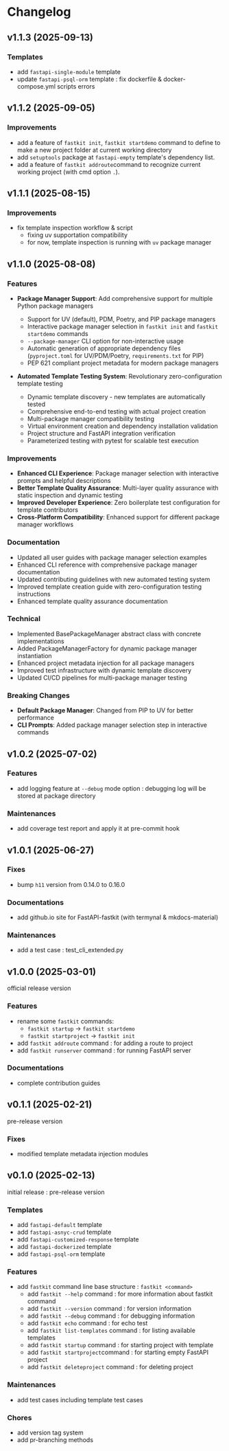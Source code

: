# Changelog

## v1.1.3 (2025-09-13)

### Templates

- add `fastapi-single-module` template
- update `fastapi-psql-orm` template : fix dockerfile & docker-compose.yml scripts errors

## v1.1.2 (2025-09-05)

### Improvements

- add a feature of `fastkit init`, `fastkit startdemo` command to define to make a new project folder at current working directory
- add `setuptools` package at `fastapi-empty` template's dependency list.
- add a feature of `fastkit addroute`command to recognize current working project (with cmd option `.`).

## v1.1.1 (2025-08-15)

### Improvements

- fix template inspection workflow & script
  - fixing uv supportation compatibility
  - for now, template inspection is running with `uv` package manager

## v1.1.0 (2025-08-08)

### Features

- **Package Manager Support**: Add comprehensive support for multiple Python package managers
  - Support for UV (default), PDM, Poetry, and PIP package managers
  - Interactive package manager selection in `fastkit init` and `fastkit startdemo` commands
  - `--package-manager` CLI option for non-interactive usage
  - Automatic generation of appropriate dependency files (`pyproject.toml` for UV/PDM/Poetry, `requirements.txt` for PIP)
  - PEP 621 compliant project metadata for modern package managers

- **Automated Template Testing System**: Revolutionary zero-configuration template testing
  - Dynamic template discovery - new templates are automatically tested
  - Comprehensive end-to-end testing with actual project creation
  - Multi-package manager compatibility testing
  - Virtual environment creation and dependency installation validation
  - Project structure and FastAPI integration verification
  - Parameterized testing with pytest for scalable test execution

### Improvements

- **Enhanced CLI Experience**: Package manager selection with interactive prompts and helpful descriptions
- **Better Template Quality Assurance**: Multi-layer quality assurance with static inspection and dynamic testing
- **Improved Developer Experience**: Zero boilerplate test configuration for template contributors
- **Cross-Platform Compatibility**: Enhanced support for different package manager workflows

### Documentation

- Updated all user guides with package manager selection examples
- Enhanced CLI reference with comprehensive package manager documentation
- Updated contributing guidelines with new automated testing system
- Improved template creation guide with zero-configuration testing instructions
- Enhanced template quality assurance documentation

### Technical

- Implemented BasePackageManager abstract class with concrete implementations
- Added PackageManagerFactory for dynamic package manager instantiation
- Enhanced project metadata injection for all package managers
- Improved test infrastructure with dynamic template discovery
- Updated CI/CD pipelines for multi-package manager testing

### Breaking Changes

- **Default Package Manager**: Changed from PIP to UV for better performance
- **CLI Prompts**: Added package manager selection step in interactive commands

## v1.0.2 (2025-07-02)

### Features

- add logging feature at `--debug` mode option : debugging log will be stored at package directory

### Maintenances

- add coverage test report and apply it at pre-commit hook

## v1.0.1 (2025-06-27)

### Fixes

- bump `h11` version from 0.14.0 to 0.16.0

### Documentations

- add github.io site for FastAPI-fastkit (with termynal & mkdocs-material)

### Maintenances

- add a test case : test_cli_extended.py

## v1.0.0 (2025-03-01)

official release version

### Features

- rename some `fastkit` commands:
  - `fastkit startup` -> `fastkit startdemo`
  - `fastkit startproject` -> `fastkit init`
- add `fastkit addroute` command : for adding a route to project
- add `fastkit runserver` command : for running FastAPI server

### Documentations

- complete contribution guides

## v0.1.1 (2025-02-21)

pre-release version

### Fixes

- modified template metadata injection modules

## v0.1.0 (2025-02-13)

initial release : pre-release version

### Templates

- add `fastapi-default` template
- add `fastapi-asnyc-crud` template
- add `fastapi-customized-response` template
- add `fastapi-dockerized` template
- add `fastapi-psql-orm` template

### Features

- add `fastkit` command line base structure : `fastkit <command>`
  - add `fastkit --help` command : for more information about fastkit command
  - add `fastkit --version` command : for version information
  - add `fastkit --debug` command : for debugging information
  - add `fastkit echo` command : for echo test
  - add `fastkit list-templates` command : for listing available templates
  - add `fastkit startup` command : for starting project with template
  - add `fastkit startproject`command : for starting empty FastAPI project
  - add `fastkit deleteproject` command : for deleting project

### Maintenances

- add test cases including template test cases

### Chores

- add version tag system
- add pr-branching methods
